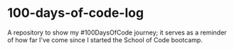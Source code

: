 # 100-days-of-code-log
A repository to show my #100DaysOfCode journey; it serves as a reminder of how far I've come since I started the School of Code bootcamp.

